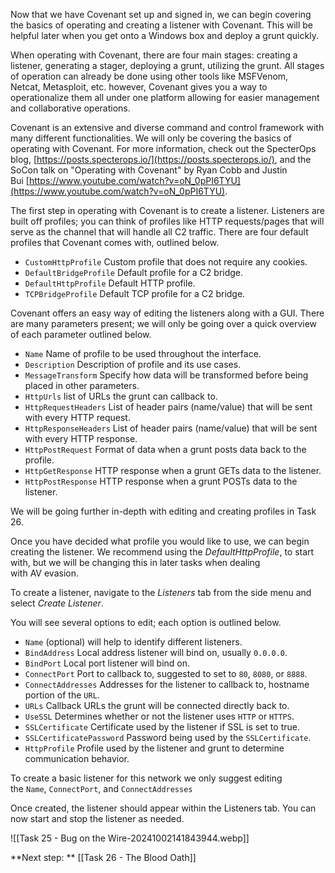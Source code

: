 Now that we have Covenant set up and signed in, we can begin covering the basics of operating and creating a listener with Covenant. This will be helpful later when you get onto a Windows box and deploy a grunt quickly.  

When operating with Covenant, there are four main stages: creating a listener, generating a stager, deploying a grunt, utilizing the grunt. All stages of operation can already be done using other tools like MSFVenom, Netcat, Metasploit, etc. however, Covenant gives you a way to operationalize them all under one platform allowing for easier management and collaborative operations.  

Covenant is an extensive and diverse command and control framework with many different functionalities. We will only be covering the basics of operating with Covenant. For more information, check out the SpecterOps blog, [https://posts.specterops.io/](https://posts.specterops.io/), and the SoCon talk on "Operating with Covenant" by Ryan Cobb and Justin Bui [https://www.youtube.com/watch?v=oN_0pPI6TYU](https://www.youtube.com/watch?v=oN_0pPI6TYU).  

The first step in operating with Covenant is to create a listener. Listeners are built off profiles; you can think of profiles like HTTP requests/pages that will serve as the channel that will handle all C2 traffic. There are four default profiles that Covenant comes with, outlined below.  

- `CustomHttpProfile` Custom profile that does not require any cookies.
- `DefaultBridgeProfile` Default profile for a C2 bridge.
- `DefaultHttpProfile` Default HTTP profile.
- `TCPBridgeProfile` Default TCP profile for a C2 bridge.

Covenant offers an easy way of editing the listeners along with a GUI. There are many parameters present; we will only be going over a quick overview of each parameter outlined below.  

- `Name` Name of profile to be used throughout the interface.
- `Description` Description of profile and its use cases.
- `MessageTransform` Specify how data will be transformed before being placed in other parameters. 
- `HttpUrls` list of URLs the grunt can callback to.
- `HttpRequestHeaders` List of header pairs (name/value) that will be sent with every HTTP request.
- `HttpResponseHeaders` List of header pairs (name/value) that will be sent with every HTTP response.
- `HttpPostRequest` Format of data when a grunt posts data back to the profile.
- `HttpGetResponse` HTTP response when a grunt GETs data to the listener.
- `HttpPostResponse` HTTP response when a grunt POSTs data to the listener.

We will be going further in-depth with editing and creating profiles in Task 26.  

Once you have decided what profile you would like to use, we can begin creating the listener. We recommend using the _DefaultHttpProfile_, to start with, but we will be changing this in later tasks when dealing with AV evasion.  

To create a listener, navigate to the _Listeners_ tab from the side menu and select _Create Listener_.  

You will see several options to edit; each option is outlined below.  

- `Name` (optional) will help to identify different listeners.
- `BindAddress` Local address listener will bind on, usually `0.0.0.0`.
- `BindPort` Local port listener will bind on.
- `ConnectPort` Port to callback to, suggested to set to `80`, `8080`, or `8888`.
- `ConnectAddresses` Addresses for the listener to callback to, hostname portion of the `URL`.
- `URLs` Callback URLs the grunt will be connected directly back to.
- `UseSSL` Determines whether or not the listener uses `HTTP` or `HTTPS`.
- `SSLCertificate` Certificate used by the listener if SSL is set to true.
- `SSLCertificatePassword` Password being used by the `SSLCertificate`.
- `HttpProfile` Profile used by the listener and grunt to determine communication behavior.

To create a basic listener for this network we only suggest editing the `Name`, `ConnectPort`, and `ConnectAddresses`  

Once created, the listener should appear within the Listeners tab. You can now start and stop the listener as needed.

![[Task 25 - Bug on the Wire-20241002141843944.webp]]

**Next step: ** [[Task 26 - The Blood Oath]]
